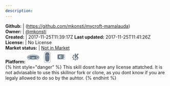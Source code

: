 ```yaml
---
description: 
---
```



**Github:** | (https://github.com/mkonsti/mycroft-mamalauda)  
**Owner:** | [@mkonsti](https://github.com/mkonsti)  
**Created:** | 2017-11-25T11:39:17Z  **Last updated:** 2017-11-25T11:41:26Z  
**License:** | No License  
**Market status:** | [Not in Market](https://market.mycroft.ai/skill/)  
**Platform:**   ![](.gitbook/assets/mark-1-icon.png)  ![](.gitbook/assets/mark-2-icon.png)  ![](.gitbook/assets/picroft-icon.png)  ![](.gitbook/assets/kde.png)   
{% hint style="danger" %}
This skill dosnt have any license attatched. It is not adviasable to use this skillnor fork or clone, as you dont know if you are legaly allowed to do so by the auhtor.
{% endhint %}

